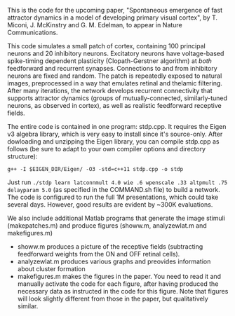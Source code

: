 This is the code for the upcoming paper, "Spontaneous emergence of fast attractor dynamics in a model of developing primary visual cortex", by T. Miconi, J. McKinstry and G. M. Edelman, to appear in Nature Communications.

This code simulates a small patch of cortex, containing 100 principal neurons
and 20 inhibitory neurons. Excitatory neurons have voltage-based spike-timing
dependent plasticity (Clopath-Gerstner algorithm) at *both* feedforward and
recurrent synapses. Connections to and from inhibitory neurons are fixed and
random. The patch is repeatedly exposed to natural images, preprocessed in a
way that emulates retinal and thelamic filtering. After many iterations, the
network develops recurrent connectivity that supports attractor dynamics
(groups of mutually-connected, similarly-tuned neurons, as observed in cortex),
as well as realistic feedforward receptive fields.



The entire code is contained in one program: stdp.cpp. It requires the Eigen v3 algebra library, which is very easy to install since it's source-only. After dowloading and unzipping the Eigen library, you can compile stdp.cpp as follows (be sure to adapt to your own compiler options and directory structure):

`g++ -I $EIGEN_DIR/Eigen/ -O3 -std=c++11 stdp.cpp -o stdp`

Just run `./stdp learn latconnmult 4.0 wie .6 wpenscale .33 altpmult .75 delayparam 5.0` (as specified in the COMMAND.sh file) to build a network. The code is configured to run the full 1M presentations, which could take several days. However, good results are evident by ~300K evaluations.

We also include additional Matlab programs that generate the image stimuli (makepatches.m) and produce figures (showw.m, analyzewlat.m and makefigures.m)

- showw.m produces a picture of the receptive fields (subtracting feedforward weights from the ON and OFF retinal cells).
- analyzewlat.m produces various graphs and preovides information about cluster formation
- makefigures.m makes the figures in the paper. You need to read it and
manually activate the code for each figure, after having produced the necessary
data as instructed in the code for this figure. Note that figures  will look
slightly different from those in the paper, but qualitatively similar.




